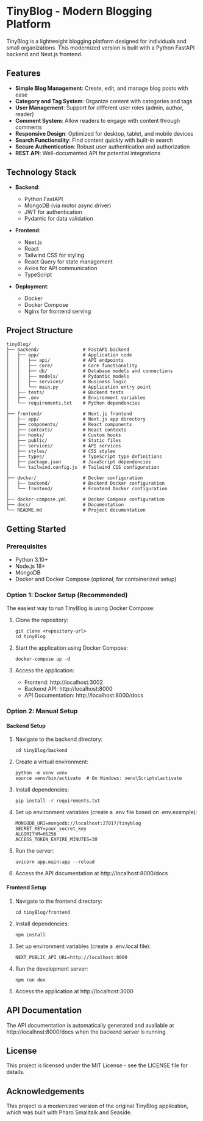 # TinyBlog - Modern Blogging Platform

TinyBlog is a lightweight blogging platform designed for individuals and small organizations. This modernized version is built with a Python FastAPI backend and Next.js frontend.

## Features

- **Simple Blog Management**: Create, edit, and manage blog posts with ease
- **Category and Tag System**: Organize content with categories and tags
- **User Management**: Support for different user roles (admin, author, reader)
- **Comment System**: Allow readers to engage with content through comments
- **Responsive Design**: Optimized for desktop, tablet, and mobile devices
- **Search Functionality**: Find content quickly with built-in search
- **Secure Authentication**: Robust user authentication and authorization
- **REST API**: Well-documented API for potential integrations

## Technology Stack

- **Backend**:
  - Python FastAPI
  - MongoDB (via motor async driver)
  - JWT for authentication
  - Pydantic for data validation

- **Frontend**:
  - Next.js
  - React
  - Tailwind CSS for styling
  - React Query for state management
  - Axios for API communication
  - TypeScript

- **Deployment**:
  - Docker
  - Docker Compose
  - Nginx for frontend serving

## Project Structure

```
tinyBlog/
├── backend/                # FastAPI backend
│   ├── app/                # Application code
│   │   ├── api/            # API endpoints
│   │   ├── core/           # Core functionality
│   │   ├── db/             # Database models and connections
│   │   ├── models/         # Pydantic models
│   │   ├── services/       # Business logic
│   │   └── main.py         # Application entry point
│   ├── tests/              # Backend tests
│   ├── .env                # Environment variables
│   └── requirements.txt    # Python dependencies
│
├── frontend/               # Next.js frontend
│   ├── app/                # Next.js app directory
│   ├── components/         # React components
│   ├── contexts/           # React contexts
│   ├── hooks/              # Custom hooks
│   ├── public/             # Static files
│   ├── services/           # API services
│   ├── styles/             # CSS styles
│   ├── types/              # TypeScript type definitions
│   ├── package.json        # JavaScript dependencies
│   └── tailwind.config.js  # Tailwind CSS configuration
│
├── docker/                 # Docker configuration
│   ├── backend/            # Backend Docker configuration
│   └── frontend/           # Frontend Docker configuration
│
├── docker-compose.yml      # Docker Compose configuration
├── docs/                   # Documentation
└── README.md               # Project documentation
```

## Getting Started

### Prerequisites

- Python 3.10+
- Node.js 18+
- MongoDB
- Docker and Docker Compose (optional, for containerized setup)

### Option 1: Docker Setup (Recommended)

The easiest way to run TinyBlog is using Docker Compose:

1. Clone the repository:
   ```
   git clone <repository-url>
   cd tinyBlog
   ```

2. Start the application using Docker Compose:
   ```
   docker-compose up -d
   ```

3. Access the application:
   - Frontend: http://localhost:3002
   - Backend API: http://localhost:8000
   - API Documentation: http://localhost:8000/docs

### Option 2: Manual Setup

#### Backend Setup

1. Navigate to the backend directory:
   ```
   cd tinyBlog/backend
   ```

2. Create a virtual environment:
   ```
   python -m venv venv
   source venv/bin/activate  # On Windows: venv\Scripts\activate
   ```

3. Install dependencies:
   ```
   pip install -r requirements.txt
   ```

4. Set up environment variables (create a .env file based on .env.example):
   ```
   MONGODB_URI=mongodb://localhost:27017/tinyblog
   SECRET_KEY=your_secret_key
   ALGORITHM=HS256
   ACCESS_TOKEN_EXPIRE_MINUTES=30
   ```

5. Run the server:
   ```
   uvicorn app.main:app --reload
   ```

6. Access the API documentation at http://localhost:8000/docs

#### Frontend Setup

1. Navigate to the frontend directory:
   ```
   cd tinyBlog/frontend
   ```

2. Install dependencies:
   ```
   npm install
   ```

3. Set up environment variables (create a .env.local file):
   ```
   NEXT_PUBLIC_API_URL=http://localhost:8000
   ```

4. Run the development server:
   ```
   npm run dev
   ```

5. Access the application at http://localhost:3000

## API Documentation

The API documentation is automatically generated and available at http://localhost:8000/docs when the backend server is running.

## License

This project is licensed under the MIT License - see the LICENSE file for details.

## Acknowledgements

This project is a modernized version of the original TinyBlog application, which was built with Pharo Smalltalk and Seaside.